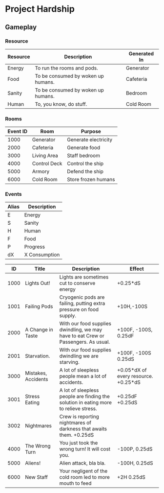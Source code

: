 # Project Hardship

## Gameplay

### Resource

| Resource | Description                        | Generated In |
| -------- | ---------------------------------- | ------------ |
| Energy   | To run the rooms and pods.         | Generator    |
| Food     | To be consumed by woken up humans. | Cafeteria    |
| Sanity   | To be consumed by woken up humans. | Bedroom      |
| Human    | To, you know, do stuff.            | Cold Room    |

### Rooms

| Event ID | Room         | Purpose              |
| -------- | ------------ | -------------------- |
| 1000     | Generator    | Generate electricity |
| 2000     | Cafeteria    | Generate food        |
| 3000     | Living Area  | Staff bedroom        |
| 4000     | Control Deck | Control the ship     |
| 5000     | Armory       | Defend the ship      |
| 6000     | Cold Room    | Store frozen humans  |

### Events

| Alias | Description   |
| ----- | ------------- |
| E     | Energy        |
| S     | Sanity        |
| H     | Human         |
| F     | Food          |
| P     | Progress      |
| dX    | X Consumption |

| ID   | Title               | Description                                                                          | Effect                                |
| ---- | ------------------- | ------------------------------------------------------------------------------------ | ------------------------------------- |
| 1000 | Lights Out!         | Lights are sometimes cut to conserve energy                                          | +0.25*dS                              |
| 1001 | Failing Pods        | Cryogenic pods are failing, putting extra pressure on food supply.                   | +10H,-100S                            |
| 2000 | A Change in Taste   | With our food supplies dwindling, we may have to eat Crew or Passengers. As usual.   | +100F, -100S, 0.25dF                  |
| 2001 | Starvation.         | With our food supplies dwindling we are starving.                                    | +100F, -100S 0.25dS                   |
| 3000 | Mistakes, Accidents | A lot of sleepless people mean a lot of accidents.                                   | +0.05\*dX of every resource. +0.25*dS |
| 3001 | Stress Eating       | A lot of sleepless people are finding the solution in eating more to relieve stress. | +0.25dF +0.25dS                       |
| 3002 | Nightmares          | Crew is reporting nightmares of darkness that awaits them. +0.25dS                   |
| 4000 | The Wrong Turn      | You just took the wrong turn! It will cost you.                                      | -100P, 0.25dS                         |
| 5000 | Aliens!             | Alien attack, bla bla.                                                               | -100H, 0.25dS                         |
| 6000 | New Staff           | Your negligent of the cold room led to more mouth to feed                            | +2H 0.25dS                            |
